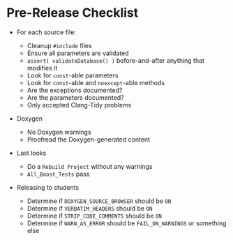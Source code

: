 Pre-Release Checklist
=====================

- For each source file:
    - Cleanup `#include` files
    - Ensure all parameters are validated
    - `assert( validateDatabase() )` before-and-after anything that modifies it
    - Look for `const`-able parameters
    - Look for `const`-able and `noexcept`-able methods
    - Are the exceptions documented?
    - Are the parameters documented?
    - Only accepted Clang-Tidy problems

- Doxygen
    - No Doxygen warnings
    - Proofread the Doxygen-generated content

- Last looks
    - Do a `Rebuild Project` without any warnings
    - `All_Boost_Tests` pass

- Releasing to students
    - Determine if `DOXYGEN_SOURCE_BROWSER` should be `ON`
    - Determine if `VERBATIM_HEADERS` should be `ON`
    - Determine if `STRIP_CODE_COMMENTS` should be `ON`
    - Determine if `WARN_AS_ERROR` should be `FAIL_ON_WARNINGS` or something else